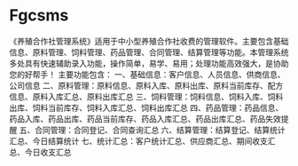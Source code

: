 # Fgcsms
 《养殖合作社管理系统》适用于中小型养殖合作社收费的管理软件。主要包含基础信息、原料管理、饲料管理、药品管理、合同管理、结算管理等功能。本管理系统多处具有快速辅助录入功能，操作简单，易学、易用；处理功能高效强大，是协助您的好帮手！ 主要功能包含： 一、基础信息：客户信息、人员信息、供商信息、公司信息 二、原料管理：原料信息、原料入库、原料出库、原料当前库存、配方信息、原料入库汇总、原料出库汇总 三、饲料管理：饲料信息、饲料入库、饲料出库、饲料当前库存、饲料入库汇总、饲料出库汇总 四、药品管理：药品信息、药品入库、药品出库、药品当前库存、药品入库汇总、药品出库汇总、药品失效提醒 五、合同管理：合同登记、合同查询汇总 六、结算管理：结算登记、结算统计汇总、今日结算统计 七、统计汇总：客户统计汇总、供应商汇总、期间收支汇总、今日收支汇总
